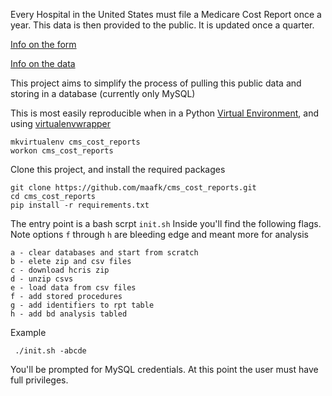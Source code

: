 Every Hospital in the United States must file a Medicare Cost Report once a year. This data is then provided to the public. It is updated once a quarter.

[Info on the form](https://www.cms.gov/Research-Statistics-Data-and-Systems/Downloadable-Public-Use-Files/Cost-Reports/Hospital-2010-form.html)

[Info on the data](https://www.cms.gov/Research-Statistics-Data-and-Systems/Downloadable-Public-Use-Files/Cost-Reports/Cost-Reports-by-Fiscal-Year.html)

This project aims to simplify the process of pulling this public data and storing in a database (currently only MySQL)

This is most easily reproducible when in a Python [Virtual Environment](http://docs.python-guide.org/en/latest/dev/virtualenvs/), and using [virtualenvwrapper](https://virtualenvwrapper.readthedocs.io/en/latest/)

    mkvirtualenv cms_cost_reports
    workon cms_cost_reports

Clone this project, and install the required packages

    git clone https://github.com/maafk/cms_cost_reports.git
    cd cms_cost_reports
    pip install -r requirements.txt

The entry point is a bash scrpt `init.sh`
Inside you'll find the following flags. Note options `f` through `h` are bleeding edge and meant more for analysis 

    a - clear databases and start from scratch
    b - elete zip and csv files
    c - download hcris zip
    d - unzip csvs
    e - load data from csv files
    f - add stored procedures
    g - add identifiers to rpt table
    h - add bd analysis tabled
 
 Example
 
     ./init.sh -abcde
 You'll be prompted for MySQL credentials. At this point the user must have full privileges.